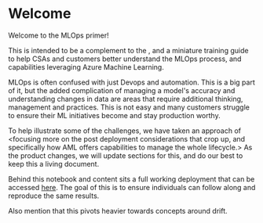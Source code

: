 # Welcome

Welcome to the MLOps primer! 

This is intended to be a complement to the <xx consumption motion>, and a miniature training guide to help
CSAs and customers better understand the MLOps process, and capabilities leveraging Azure Machine Learning.

MLOps is often confused with just Devops and automation. This is a big part of it, but the added complication
of managing a model's accuracy and understanding changes in data are areas that require additional thinking,
management and practices. This is not easy and many customers struggle to ensure their ML initiatives become
and stay production worthy.

To help illustrate some of the challenges, we have taken an approach of <focusing more on the post deployment
considerations that crop up, and specifically how AML offers capabilities to manage the whole lifecycle.> As
the product changes, we will update sections for this, and do our best to keep this a living document.

Behind this notebook and content sits a full working deployment that can be accessed
[here](https://github.com/ts-azure-services/mlops-primer/tree/main/scripts). The goal of this is to ensure
individuals can follow along and reproduce the same results.

Also mention that this pivots heavier towards concepts around drift.
